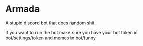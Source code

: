 # Armada  

A stupid discord bot that does random shit  
  
If you want to run the bot make sure you have your bot token in bot/settings/token and memes in bot/funny  
